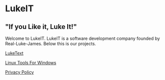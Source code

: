 # LukeIT
## "If you Like it, Luke It!"
Welcome to LukeIT. LukeIT is a software development company founded by Real-Luke-James. Below this is our projects.

[LukeText](/LukeText)

[Linux Tools For Windows](https://linuxtoolswin.lukeit.net)

[Privacy Policy](/PrivacyPolicy)
